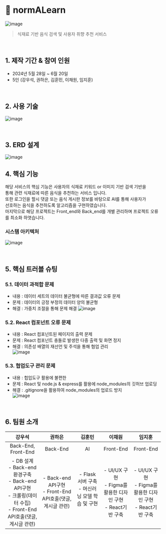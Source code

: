 # :pushpin: normALearn
![image](https://github.com/user-attachments/assets/4dcfb83a-b752-4f90-aad0-d1f35e7bc448)
> 식재료 기반 음식 검색 및 사용자 취향 추천 서비스

</br>

## 1. 제작 기간 & 참여 인원
- 2024년 5월 28일 ~ 6월 20일
- 5인 (강우석, 권하은, 김훈민, 이채원, 임지훈)

</br>

## 2. 사용 기술
![image](https://github.com/user-attachments/assets/13bd07f0-f6cf-412d-aee6-9b1d1922c79d)


</br>

## 3. ERD 설계
![image](https://github.com/user-attachments/assets/ef192af1-1d1c-4543-b513-7ca6d3d9b9ba)



## 4. 핵심 기능
해당 서비스의 핵심 기능은 사용자의 식재료 키워드 or 이미지 기반 검색 기반을</br>
통해 관련 식재료에 따른 음식을 추천하는 서비스 입니다.</br>
 또한 로그인을 할시 댓글 또는 음식 게시판 정보를 바탕으로 AI를 통해 사용자가 </br>
선호하는 음식을 추천하도록 알고리즘을 구현하였습니다.</br>
 마지막으로 해당 프로젝트는 Front_end와 Back_end를 개별 관리하며 프로젝트 오류를 최소화 하엿습니다.</br>


### 시스템 아키텍처
![image](https://github.com/user-attachments/assets/5b5fdbaa-24f4-4a3f-af3c-c0237d7628ba)


</br>

## 5. 핵심 트러블 슈팅
### 5.1. 데이터 과적합 문제
- 내용 : 데이터 세트의 데이터 불균형에 따른 결과값 오류 문제
- 문제 : 데이터의 긍정 부정의 데이터 양의 불균형
- 해결 : 가중치 조절을 통해 문제 해결
![image](https://github.com/user-attachments/assets/c0b8767c-e577-44c7-b80b-fe91828159d1)

### 5.2. React 컴포넌트 오류 문제
- 내용 : React 컴포넌트된 페이지의 출력 문제 
- 문제 : React 컴포넌트 충돌로 발생한 다중 출력 및 화면 정지
- 해결 : 의존성 배열의 재선언 및 주석을 통해 협업 관리</br>
![image](https://github.com/user-attachments/assets/7c5a1234-dadc-4e16-b774-7599ecf64cfd)

### 5.3. 협업도구 관리 문제
- 내용 : 헙업도구 활용에 불편한 
- 문제 : React 및 node.js & express를 활용에 node_modules의 깃허브 업로딩
- 해결 : .gitignore을 활용하여 node_modules의 업로드 방지</br>
![image](https://github.com/user-attachments/assets/f5826db5-afec-40a8-a256-10d1bbb6eb26)




<br>

## 6. 팀원 소개
|강우석|권하은|김훈민|이채원|임지훈|
|:---:|:---:|:---:|:---:|:---:|
|Back-End, <br> Front-End|Back-End|AI|Front-End|Front-End|
|- DB 설계<br>- Back-end환경구축<br>- Back-end API구현<br>- 크롤링(데이터 수집)<br>- Front-End API호출(댓글,게시글 관련)<br> |- Back-end API구현<br>- Front-End API호출(댓글,게시글 관련)<br>|- Flask 서버 구축<br>- 머신러닝 모델 학습 및 구현<br><br>|- UI/UX 구현<br>- Figma를 활용한 디자인 구현<br>- React기반 구축|- UI/UX 구현<br>- Figma를 활용한 디자인 구현<br>- React기반 구축
